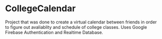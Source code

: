 # CollegeCalendar
Project that was done to create a virtual calendar between friends in order to figure out avaliablity and schedule of college classes.
Uses Google Firebase Authentication and Realtime Database. 
